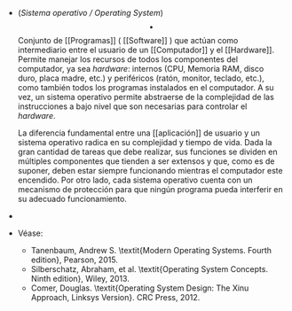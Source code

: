 - (_Sistema operativo / Operating System_) $$\bullet$$  Conjunto de [[Programas]] ( [[Software]] ) que actúan como intermediario entre el usuario de un [[Computador]] y el [[Hardware]]. Permite manejar los recursos de todos los componentes del computador, ya sea _hardware_: internos (CPU, Memoria RAM, disco duro, placa madre, etc.) y periféricos (ratón, monitor, teclado, etc.), como también todos los programas instalados en el computador. A su vez, un sistema operativo permite abstraerse de la complejidad de las instrucciones a bajo nivel que son necesarias para controlar el _hardware_.
  
  La diferencia fundamental entre una [[aplicación]] de usuario y un sistema operativo radica en su complejidad y tiempo de vida. Dada la gran cantidad de tareas que debe realizar, sus funciones se dividen en múltiples componentes que tienden a ser extensos y que, como es de suponer, deben estar siempre funcionando mientras el computador este encendido. Por otro lado, cada sistema operativo cuenta con un mecanismo de protección para que ningún programa pueda interferir en su adecuado funcionamiento.
-
- Véase:
	- Tanenbaum, Andrew S. \textit{Modern Operating Systems. Fourth edition}, Pearson, 2015.
	- Silberschatz, Abraham, et al. \textit{Operating System Concepts. Ninth edition}, Wiley, 2013.
	- Comer, Douglas. \textit{Operating System Design: The Xinu Approach, Linksys Version}. CRC Press, 2012.